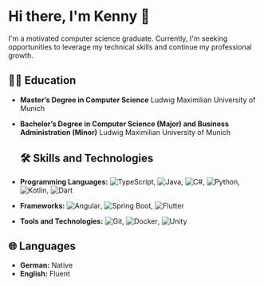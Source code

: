 # Hi there, I'm Kenny 👋

I'm a motivated computer science graduate. Currently, I'm seeking opportunities to leverage my technical skills and continue my professional growth.

## 👨‍🎓 Education

- **Master’s Degree in Computer Science**
  Ludwig Maximilian University of Munich
- **Bachelor’s Degree in Computer Science (Major) and Business Administration (Minor)**
  Ludwig Maximilian University of Munich

  ## 🛠️ Skills and Technologies

- **Programming Languages:** ![TypeScript](https://img.shields.io/badge/-TypeScript-007ACC?style=flat&logo=typescript&logoColor=white), ![Java](https://img.shields.io/badge/-Java-007396?style=flat&logo=java&logoColor=white), ![C#](https://img.shields.io/badge/-C%23-239120?style=flat&logo=c-sharp&logoColor=white), ![Python](https://img.shields.io/badge/-Python-3776AB?style=flat&logo=python&logoColor=white), ![Kotlin](https://img.shields.io/badge/-Kotlin-0095D5?style=flat&logo=kotlin&logoColor=white), ![Dart](https://img.shields.io/badge/-Dart-0175C2?style=flat&logo=dart&logoColor=white)
- **Frameworks:** ![Angular](https://img.shields.io/badge/-Angular-DD0031?style=flat&logo=angular&logoColor=white), ![Spring Boot](https://img.shields.io/badge/-Spring%20Boot-6DB33F?style=flat&logo=spring-boot&logoColor=white), ![Flutter](https://img.shields.io/badge/-Flutter-02569B?style=flat&logo=flutter&logoColor=white)
- **Tools and Technologies:** ![Git](https://img.shields.io/badge/-Git-F05032?style=flat&logo=git&logoColor=white), ![Docker](https://img.shields.io/badge/-Docker-2496ED?style=flat&logo=docker&logoColor=white), ![Unity](https://img.shields.io/badge/-Unity-000000?style=flat&logo=unity&logoColor=white)

## 🌐 Languages

- **German:** Native
- **English:** Fluent
<!--
**Tsuriko/Tsuriko** is a ✨ _special_ ✨ repository because its `README.md` (this file) appears on your GitHub profile.

Here are some ideas to get you started:

- 🔭 I’m currently working on ...
- 🌱 I’m currently learning ...
- 👯 I’m looking to collaborate on ...
- 🤔 I’m looking for help with ...
- 💬 Ask me about ...
- 📫 How to reach me: ...
- 😄 Pronouns: ...
- ⚡ Fun fact: ...
-->
